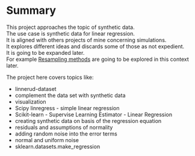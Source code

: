 # Summary

<p>
This project approaches the topic of synthetic data.<br>
The use case is synthetic data for linear regression.<br>
It is aligned with others projects of mine concerning simulations.<br>
It explores different ideas and discards some of those as not expedient.<br>
It is going to be expanded later.<br>
For example <a href="https://en.wikipedia.org/wiki/Resampling_%28statistics%29" target="_blank">Resampling methods</a> are going to be explored in this context later. 
</p> 

<p>    
The project here covers topics like:
</p> 

<p>
<ul>
  <li>linnerud-dataset</li>
  <li>complement the data set with synthetic data</li>
  <li>visualization</li>
  <li>Scipy linregress - simple linear regression</li>
  <li>Scikit-learn - Supervise Learning Estimator - Linear Regression</li>
  <li>creating synthetic data on basis of the regression equation</li>
  <li>residuals and assumptions of normality</li>
  <li>adding random noise into the error terms</li>
  <li>normal and uniform noise</li>
  <li>sklearn.datasets.make_regression</li>
    
</ul>
</p> 
